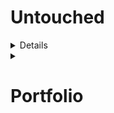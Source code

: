 # Untouched  
<details>
  <sumary><h1>Public Wallet</h1></summary> 
  - [ ] - Generate a Qr Code  
  - [ ] - Add the credentials required for the qr code  
  - [ ] - Generate Dynamic links for creation and updation of the data 
</details>
<details>
  <summary><h1>Portfolio</h1></summary>  
  - [ ] - Make a Gradient color changing smoke in the background  
  - [ ] - Add a transparent card over to it transparency - 80%  
</details?
